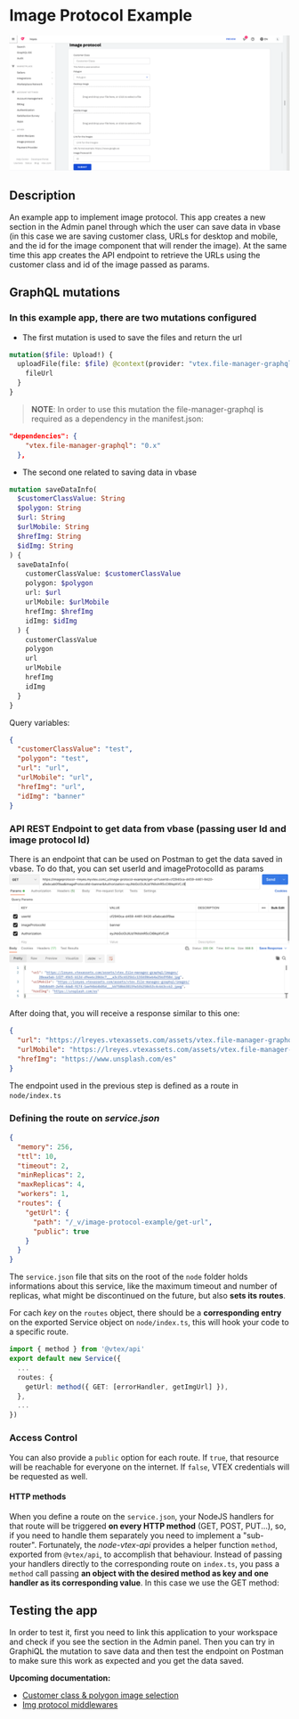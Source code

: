 # Image Protocol Example

![Admin Section: Image Protocol](../public//metadata/images/screenshots/desktop/desktop.png)

## Description

An example app to implement image protocol. This app creates a new section in the Admin panel through which the user can save data in vbase (in this case we are saving customer class, URLs for desktop and mobile, and the id for the image component that will render the image). At the same time this app creates the API endpoint to retrieve the URLs using the customer class and id of the image passed as params.

## GraphQL mutations

### In this example app, there are two mutations configured

- The first mutation is used to save the files and return the url

```graphql
mutation($file: Upload!) {
  uploadFile(file: $file) @context(provider: "vtex.file-manager-graphql") {
    fileUrl
  }
}
```

> **NOTE**: In order to use this mutation the file-manager-graphql is required as a dependency in the manifest.json:

```json
"dependencies": {
    "vtex.file-manager-graphql": "0.x"
  },
```

- The second one related to saving data in vbase

```graphql
mutation saveDataInfo(
  $customerClassValue: String
  $polygon: String
  $url: String
  $urlMobile: String
  $hrefImg: String
  $idImg: String
) {
  saveDataInfo(
    customerClassValue: $customerClassValue
    polygon: $polygon
    url: $url
    urlMobile: $urlMobile
    hrefImg: $hrefImg
    idImg: $idImg
  ) {
    customerClassValue
    polygon
    url
    urlMobile
    hrefImg
    idImg
  }
}
```

Query variables:

```json
{
  "customerClassValue": "test",
  "polygon": "test",
  "url": "url",
  "urlMobile": "url",
  "hrefImg": "url",
  "idImg": "banner"
}
```

### API REST Endpoint to get data from vbase (passing user Id and image protocol Id)

There is an endpoint that can be used on Postman to get the data saved in vbase.
To do that, you can set userId and imageProtocolId as params
![Postman](../public//metadata/images/postman.png)

After doing that, you will receive a response similar to this one:

```json
{
  "url": "https://lreyes.vtexassets.com/assets/vtex.file-manager-graphql/images/261f8852-22b6-4048-b688-37a7d61ddd48___200c03de6f2e80dc23434cff4caf7f9a.jpeg",
  "urlMobile": "https://lreyes.vtexassets.com/assets/vtex.file-manager-graphql/images/0500ef76-eaf4-4b6c-bd01-08e69c4e4744___a3cf5c6525b1c13fdf06eb4a256f958d.jpg",
  "hrefImg": "https://www.unsplash.com/es"
}
```

The endpoint used in the previous step is defined as a route in `node/index.ts`

### Defining the route on _service.json_

```json
{
  "memory": 256,
  "ttl": 10,
  "timeout": 2,
  "minReplicas": 2,
  "maxReplicas": 4,
  "workers": 1,
  "routes": {
    "getUrl": {
      "path": "/_v/image-protocol-example/get-url",
      "public": true
    }
  }
}
```

The `service.json` file that sits on the root of the `node` folder holds informations about this service, like the maximum timeout and number of replicas, what might be discontinued on the future, but also **sets its routes**.

For cach _key_ on the `routes` object, there should be a **corresponding entry** on the exported Service object on `node/index.ts`, this will hook your code to a specific route.

```ts
import { method } from '@vtex/api'
export default new Service({
  ...
  routes: {
    getUrl: method({ GET: [errorHandler, getImgUrl] }),
  },
  ...
})
```

### Access Control

You can also provide a `public` option for each route. If `true`, that resource will be reachable for everyone on the internet. If `false`, VTEX credentials will be requested as well.

#### HTTP methods

When you define a route on the `service.json`, your NodeJS handlers for that route will be triggered **on every HTTP method** (GET, POST, PUT...), so, if you need to handle them separately you need to implement a "sub-router". Fortunately, the _node-vtex-api_ provides a helper function `method`, exported from `@vtex/api`, to accomplish that behaviour. Instead of passing your handlers directly to the corresponding route on `index.ts`, you pass a `method` call passing **an object with the desired method as key and one handler as its corresponding value**.
In this case we use the GET method:

## Testing the app

In order to test it, first you need to link this application to your workspace and check if you see the section in the Admin panel. Then you can try in GraphiQL the mutation to save data and then test the endpoint on Postman to make sure this work as expected and you get the data saved.


**Upcoming documentation:**

 - [Customer class & polygon image selection](https://github.com/vtex-apps/image-protocol-example/pull/5)
 - [Img protocol middlewares](https://github.com/vtex-apps/image-protocol-example/pull/4)